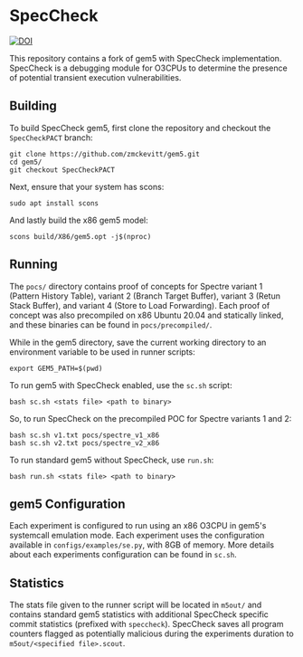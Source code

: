 # SpecCheck

[![DOI](https://zenodo.org/badge/545755894.svg)](https://zenodo.org/badge/latestdoi/545755894)

This repository contains a fork of gem5 with SpecCheck implementation. SpecCheck is a debugging module for O3CPUs to determine the presence of potential transient execution vulnerabilities.

## Building

To build SpecCheck gem5, first clone the repository and checkout the ```SpecCheckPACT``` branch:

```
git clone https://github.com/zmckevitt/gem5.git
cd gem5/
git checkout SpecCheckPACT
```

Next, ensure that your system has scons:

```
sudo apt install scons
```

And lastly build the x86 gem5 model:

```
scons build/X86/gem5.opt -j$(nproc)
```

## Running

The ```pocs/``` directory contains proof of concepts for Spectre variant 1 (Pattern History Table), variant 2 (Branch Target Buffer), variant 3 (Retun Stack Buffer), and variant 4 (Store to Load Forwarding). Each proof of concept was also precompiled on x86 Ubuntu 20.04 and statically linked, and these binaries can be found in ```pocs/precompiled/```.

While in the gem5 directory, save the current working directory to an environment variable to be used in runner scripts:

```
export GEM5_PATH=$(pwd)
```

To run gem5 with SpecCheck enabled, use the ```sc.sh``` script:

```
bash sc.sh <stats file> <path to binary>
```

So, to run SpecCheck on the precompiled POC for Spectre variants 1 and 2:

```
bash sc.sh v1.txt pocs/spectre_v1_x86
bash sc.sh v2.txt pocs/spectre_v2_x86
```

To run standard gem5 without SpecCheck, use ```run.sh```:

```
bash run.sh <stats file> <path to binary>
```

## gem5 Configuration

Each experiment is configured to run using an x86 O3CPU in gem5's systemcall emulation mode. Each experiment uses the configuration available in ```configs/examples/se.py```, with 8GB of memory. More details about each experiments configuration can be found in ```sc.sh```.

## Statistics

The stats file given to the runner script will be located in ```m5out/``` and contains standard gem5 statistics with additional SpecCheck specific commit statistics (prefixed with ```speccheck```). SpecCheck saves all program counters flagged as potentially malicious during the experiments duration to ```m5out/<specified file>.scout```.
